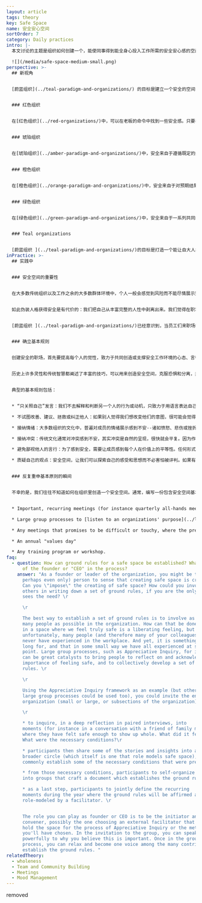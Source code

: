 ```yaml
---
layout: article
tags: theory
key: Safe Space
name: 安全安心空间
sortOrder: 7
category: Daily practices
intro: |-
  本文讨论的主题是组织如何创建一个，能使同事得到能全身心投入工作所需的安全安心感的空间。

  ![](/media/safe-space-medium-small.png)
perspective: >-
  ## 新视角


  [蔚蓝组织](../teal-paradigm-and-organizations/) 的目标是建立一个安全的空间，让同事们能自由放心的展现出自己人性的本来面目，展示作为男性和女性的自我，展示理性、情感、直觉和精神各个层面的自我，展示自己的优势和弱点，以及更深层的希望和渴求。


  ### 红色组织


  在[红色组织](../red-organizations/)中，可以在老板的命令中找到一些安全感。只要表现出忠诚，听从老板的意愿和命令，你就知道自己去论如何都是安全的。反之，等待着违抗老板者的只能是严厉的惩罚。


  ### 琥珀组织


  在[琥珀组织](../amber-paradigm-and-organizations/)中，安全来自于遵循既定的规则和流程（这些规则和流程比红色模式中老板那不断变化的突发奇想要稳定得多）。在琥珀组织中，就业以终身制为主，成员的大部分社会生活都围绕着这个组织。惩罚不再意味着肉体上的暴力，而是可以扣除工资、降低职级和特权以及解雇。因此，解雇伴随着双重威胁：失去身份并被逐出所属的社会结构。离开一个琥珀色的组织通常是一个痛苦和可怕的过程，类似于放弃一个熟悉而安全的旧人生，而重新开始新的人生。（简言之：回避暴力的安全感）


  ### 橙色组织


  在[橙色组织](../orange-paradigm-and-organizations/)中，安全来自于对预期结果的达成。一个人的身份不再局限于某个特定的组织，而是更广泛地与个人的职业发展联系在一起。失败和被解雇对一个人的自我价值是一个打击，但不再意味着从某个社会结构中被驱逐。只需继续前进，到另一个组织寻求工作即可。（简言之：回避社交排斥的安全感）。


  ### 绿色组织


  在[绿色组织](../green-paradigm-and-organizations/)中，安全来自于一系列共同的价值观，以及每个人都被视为有生命的人，而不仅仅是“人力资源”。当个人或组织遇到困难时，员工相信同事会团结起来提供支持。（简而言之：情感安全）。


  ### Teal organizations


  [蔚蓝组织 ](../teal-paradigm-and-organizations/)的目标是打造一个能让自大人格放下戒备的安全空间，允许人们将完整人性代入职场。（简而言之：灵魂的安全）
inPractice: >-
  ## 实践中


  ### 安全空间的重要性


  在大多数传统组织以及工作之余的大多数群体环境中，个人一般会感觉到风险而不能尽情展示完整人性和真实自我。几乎每个人都在童年时期就知道，当我们暴露自己的真实面目，即自己最珍贵的部分时，我们就会感到脆弱：我们怕敞开心扉，可能受到嘲笑或看不惯，或者被敌意者用我们分享的内容来攻击我们。于是，更好的办法是稳妥行事，躲在职业的面具后面，只表演一个在职场可以被接受和期待的人格。


  如此伪装人格获得安全是有代价的：我们把自己从丰富完整的人性中剥离出来。我们觉得在职场需要戴的面具往往是心理健康的、理性的、阳刚的、以自我为中心的。我们切断了自己的情感、直觉、身体、阴性侧面。我们不理会自己内心的声音，我们的渴望，我们的召唤，我们的灵魂。我们忽视了自己的沟通能力和同情心，和对自己、对他人以及对周围所有生命的爱。这样做可能会让我们感到安全。但代价是人生中常常感到空虚和毫无生机。


  [蔚蓝组织 ](../teal-paradigm-and-organizations/)已经意识到，当员工们来职场时，如果将如此大量的真实人性关在门外，随之而去的还有大量的激情、创造力和生命力与精力。所以蔚蓝真正致力于创造一个安全的环境，一个安心空间，让员工觉得自己可以安全地展示[完整人性](../wholeness/)。


  ### 确立基本规则


  创建安全的职场，首先要提高每个人的觉性，致力于共同创造或支撑安全工作环境的心态、言行。一些组织发现，编写一份用于详细说明组织内人员如何互动的基本规则文档，非常重要。这样的文件，定义了要鼓励的言行，和认为不可接受的言行，以及各种潜在的假设和心态。可以说，这些详细的基本规则，是将许多组织所定义的共同价值观提升到了下一个层次：如果这些是我们的价值观，那我们希望鼓励什么样的行为，哪些行为是不可接受的？（执行标尺）


  历史上许多灵性和传统智慧都阐述了丰富的技巧，可以用来创造安全空间，克服恐惧和分离，并邀请个体进入不评判姿态，回归整体性（完整人性）。许多当代思想家也调整或重新发明了类似的原则和实践，可用于在组织范围内创造安全空间，例如支撑组织和谐建设的空间。蔚蓝组织通常会花大量时间培训每个成员，令其熟知并运用这些基本规则，例如作为新同事[入职](../onboarding/)培训的一部分，让基本原则尽可能得到每个人的支持，而不需要通过推进者来督促执行。


  典型的基本规则包括：


  * “只关照自己”发言：我们不去解释和判断另一个人的行为或动机，只致力于用语言表达自己的反应、情绪、需求和要求。

  * 不试图改善、建议、拯救或纠正他人：如果别人觉得我们想改变他们的意图，很可能会觉得隐私被打扰，觉得这个空间不再能安全的允许他/她展示真实的自我。

  * 接纳情绪：大多数组织的文化中，普遍对成员的情绪展示感到不安--诸如愤怒、悲伤或挫折等“消极”情绪（有时甚至是“积极”情绪，如喜悦或同理心）。当有人分享这类情绪时，人们通常会很快地试图让对方“压抑”情绪，这其实是在暗示说，某人的情绪不受欢迎。

  * 接纳冲突：传统文化通常对冲突感到不安，其实冲突是自然的呈现，很快就会平复。因为作为人类，每个人都有各不相同的需要和观点。蔚蓝的[冲突解决流程](../conflict-resolution/)以及明确的指导方针，可用来帮助优雅地处理冲突。

  * 避免鄙视他人的言行：为了感到安全，需要让成员感到每个人在价值上的平等性。任何形式的歧视（性别歧视、种族主义等等）以及任何形式的行为，无论多么微妙，只要能暗示一个人比另一个人优越（刻薄的评论，做鬼脸，眨眼等等），都会让人感到不安全并引发自我防卫（面具，分离）。

  * 质疑自己的观点：安全空间，让我们可以探索自己的感受和思想而不必害怕被评判。如果有人认为只有自己是对的，也就是说，认为那些持有不同见解的人一定是错的，那就会阻碍这种自由展示想法的探索。所以在每次讨论中，我们都必须愿意从不同的角度看待问题，勇于质疑自己的观点和假设，承认正确答案不止一个。


  ### 反复重申基本原则的瞬间


  不幸的是，我们往往不知道如何在组织里创造一个安全空间。通常，编写一份包含安全空间基本规则的文档，这可能是一种有益的方法，可用于帮助组织中的同事深入思考。在新同事[入职流程](../onboarding/). Many organizations find that this is not enough, though, for everyone to deeply integrate these ground rules in their mindsets and behaviors. It is useful to foresee recurring moments where the ground rules are reaffirmed, role modeled and explicitly enforced by a colleague taking on a facilitator's role. These recurring moments can include:


  * Important, recurring meetings (for instance quarterly all-hands meetings) 

  * Large group processes to [listen to an organizations' purpose](../listening-to-purpose/) (for instance using methodologies such as Theory U, Appreciative Inquiry, or Open Space) 

  * Any meetings that promises to be difficult or touchy, where the presence of a facilitator might be helpful 

  * An annual "values day" 

  * Any training program or workshop.
faq:
  - question: How can ground rules for a safe space be established? What is the role
      of the founder or "CEO" in the process?
    answer: "As a founder or leader of the organization, you might be the main (or
      perhaps even only) person to sense that creating safe space is critical.
      Can you \"impose\" the creating of safe space? How could you involve
      others in writing down a set of ground rules, if you are the only one that
      sees the need? \r

      \r

      The best way to establish a set of ground rules is to involve as
      many people as possible in the organization. How can that be done? Being
      in a space where we feel truly safe is a liberating feeling, but that
      unfortunately, many people (and therefore many of your colleagues) might
      never have experienced in the workplace. And yet, it is something we all
      long for, and that in some small way we have all experienced at some
      point. Large group processes, such as Appreciative Inquiry, for instance,
      can be great catalysts to bring people to reflect on and acknowledge the
      importance of feeling safe, and to collectively develop a set of ground
      rules. \r

      \r

      Using the Appreciative Inquiry framework as an example (but other
      large group processes could be used too), you could invite the entire
      organization (small or large, or subsections of the organization):\r

      \r

      * to inquire, in a deep reflection in paired interviews, into
      moments (for instance in a conversation with a friend of family member)
      where they have felt safe enough to show up whole. What did it feel like?
      What were the necessary conditions?\r

      * participants then share some of the stories and insights into a
      broader circle (which itself is one that role models safe space), and
      commonly establish some of the necessary conditions that were present.\r

      * from those necessary conditions, participants to self-organize
      into groups that craft a document which establishes the ground rules\r

      * as a last step, participants to jointly define the recurring
      moments during the year where the ground rules will be affirmed and
      role-modeled by a facilitator. \r


      The role you can play as founder or CEO is to be the initiator and
      convener, possibly the one choosing an external facilitator that might
      hold the space for the process of Appreciative Inquiry or the methodology
      you'll have chosen. In the invitation to the group, you can speak
      powerfully to why you believe this is important. Once in the group
      process, you can relax and become one voice among the many contributing to
      establish the ground rules. "
relatedTheory:
  - wholeness
  - Team and Community Building
  - Meetings
  - Mood Management
---
```

removed
